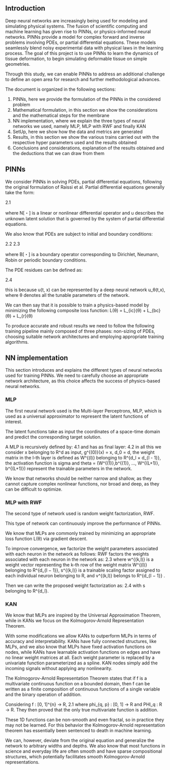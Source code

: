 ## Introduction
Deep neural networks are increasingly being used for modeling and simulating physical systems. The fusion of scientific computing and machine learning has given rise to PINNs, or physics-informed neural networks.
PINNs provide a model for complex forward and inverse problems involving PDEs, or partial differential equations. These models seamlessly blend noisy experimental data with physical laws in the learning process. The goal of this project is to use PINNs to learn the dynamics of tissue deformation, to begin simulating deformable tissue on simple geometries.

Through this study, we can enable PINNs to address an additional challenge to define an open area for research and further methodological advances.

The document is organized in the following sections:
1) PINNs, here we provide the formulation of the PINNs in the considered problem
2) Mathematical formulation, in this section we show the considerations and the mathematical steps for the membrane
3) NN implementation, where we explain the three types of neural networks we used, namely MLP, MLP with RWF and finally KAN
4) SetUp, here we show how the data and metrics are generated
5) Results, in this section we show the various trains carried out with the respective hyper parameters used and the results obtained
6) Conclusions and considerations, explanation of the results obtained and the deductions that we can draw from them

## PINNs
We consider PINNs in solving PDEs, partial differential equations, following the original formulation of Raissi et al.
Partial differential equations generally take the form:

2.1

where N[・] is a linear or nonlinear differential operator and u describes the unknown latent solution that is governed by the system of partial differential equations.

We also know that PDEs are subject to initial and boundary conditions:

2.2
2.3

where B[・] is a boundary operator corresponding to Dirichlet, Neumann, Robin or periodic boundary conditions.

The PDE residues can be defined as:

2.4

this is because u(t, x) can be represented by a deep neural network u_θ(t,x), where θ denotes all the tunable parameters of the network.

We can then say that it is possible to train a physics-based model by minimizing the following composite loss function:
L(θ) = L_{ic}(θ) + L_{bc}(θ) + L_{r}(θ)

To produce accurate and robust results we need to follow the following training pipeline mainly composed of three phases: non-sizing of PDEs, choosing suitable network architectures and employing appropriate training algorithms.

## NN implementation
This section introduces and explains the different types of neural networks used for training PINNs.
We need to carefully choose an appropriate network architecture, as this choice affects the success of physics-based neural networks.

### MLP
The first neural network used is the Multi-layer Perceptrons, MLP, which is used as a universal approximator to represent the latent functions of interest.

The latent functions take as input the coordinates of a space-time domain and predict the corresponding target solution.

A MLP is recursively defined by:
4.1
and has as final layer:
4.2
in all this we consider x belonging to R^d as input, g^{(0)}(x) = x, d_0 = d, the weight matrix in the l-th layer is defined as W^{(l)} belonging to R^{d_l × d_{l - 1}}, the activation function is sigma and theta = (W^{(1)},b^{(1)}, ..., W^{(L+1)}, b^{(L+1)}) represent the trainable parameters in the network.

We know that networks should be neither narrow and shallow, as they cannot capture complex nonlinear functions, nor broad and deep, as they can be difficult to optimize.

### MLP with RWF
The second type of network used is random weight factorization, RWF.

This type of network can continuously improve the performance of PINNs.

We know that MLPs are commonly trained by minimizing an appropriate loss function L(θ) via gradient descent.

To improve convergence, we factorize the weight parameters associated with each neuron in the network as follows:
RWF factors the weights associated with each neuron in the network as:
2.3
where w^{(k,l)} is a weight vector representing the k-th row of the weight matrix W^{(l)} belonging to R^{d_{l − 1}}, s^{(k,l)} is a trainable scaling factor assigned to each individual neuron belonging to R, and v^{(k,l)} belongs to R^{d_{l − 1}} .

Then we can write the proposed weight factorization as:
2.4 
with s belonging to R^{d_l}.

### KAN
We know that MLPs are inspired by the Universal Approximation Theorem, while in KANs we focus on the Kolmogorov-Arnold Representation Theorem.

With some modifications we allow KANs to outperform MLPs in terms of accuracy and interpretability.
KANs have fully connected structures, like MLPs, and we also know that MLPs have fixed activation functions on nodes, while KANs have learnable activation functions on edges and have no linear weight matrices at all. Each weight parameter is replaced by a univariate function parameterized as a spline. KAN nodes simply add the incoming signals without applying any nonlinearity.

The Kolmogorov-Arnold Representation Theorem states that if f is a multivariate continuous function on a bounded domain, then f can be written as a finite composition of continuous functions of a single variable and the binary operation of addition.

Considering f : [0, 1]^{n} -> R,
2.1
where phi_{q, p} : [0, 1] -> R and PHI_q : R -> R.
They then proved that the only true multivariate function
is addition.

These 1D functions can be non-smooth and even fractal, so in practice they may not be learned. For this behavior the Kolmogorov-Arnold representation theorem has essentially been sentenced to death in machine learning.

We can, however, deviate from the original equation and generalize the network to arbitrary widths and depths. We also know that most functions in science and everyday life are often smooth and have sparse compositional structures, which potentially facilitates smooth Kolmogorov-Arnold representations.